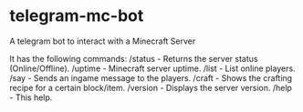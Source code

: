 # telegram-mc-bot
A telegram bot to interact with a Minecraft Server

It has the following commands:
/status  - Returns the server status (Online/Offline).
/uptime  - Minecraft server uptime.
/list    - List online players.
/say     - Sends an ingame message to the players.
/craft   - Shows the crafting recipe for a certain block/item.
/version - Displays the server version.
/help    - This help.
